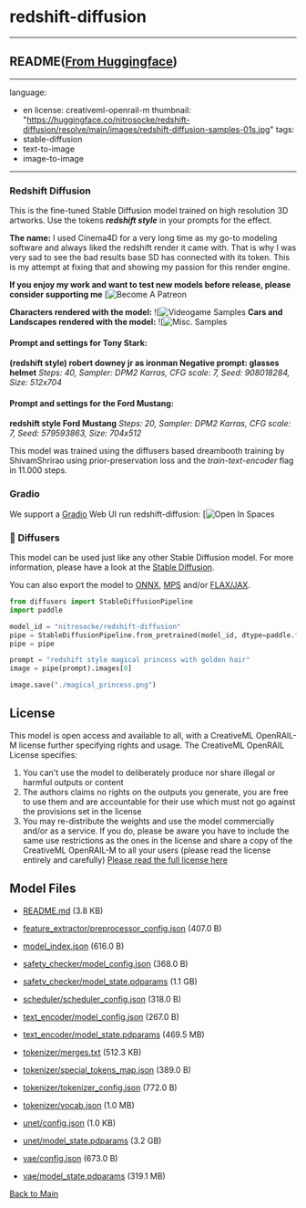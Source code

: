 
# redshift-diffusion
---


## README([From Huggingface](https://huggingface.co/nitrosocke/redshift-diffusion))

---
language:
- en
license: creativeml-openrail-m
thumbnail: "https://huggingface.co/nitrosocke/redshift-diffusion/resolve/main/images/redshift-diffusion-samples-01s.jpg"
tags:
- stable-diffusion
- text-to-image
- image-to-image

---
### Redshift Diffusion

This is the fine-tuned Stable Diffusion model trained on high resolution 3D artworks.
Use the tokens **_redshift style_** in your prompts for the effect.

**The name:** I used Cinema4D for a very long time as my go-to modeling software and always liked the redshift render it came with. That is why I was very sad to see the bad results base SD has connected with its token. This is my attempt at fixing that and showing my passion for this render engine.

**If you enjoy my work and want to test new models before release, please consider supporting me**
[![![Become A Patreon](https://badgen.net/badge/become/a%20patron/F96854)](https://patreon.com/user?u=79196446)

**Characters rendered with the model:**
![![Videogame Samples](https://huggingface.co/nitrosocke/redshift-diffusion/resolve/main/images/redshift-diffusion-samples-01s.jpg)
**Cars and Landscapes rendered with the model:**
![![Misc. Samples](https://huggingface.co/nitrosocke/redshift-diffusion/resolve/main/images/redshift-diffusion-samples-02s.jpg)

#### Prompt and settings for Tony Stark:
**(redshift style) robert downey jr as ironman Negative prompt: glasses helmet**
_Steps: 40, Sampler: DPM2 Karras, CFG scale: 7, Seed: 908018284, Size: 512x704_

#### Prompt and settings for the Ford Mustang:
**redshift style Ford Mustang**
_Steps: 20, Sampler: DPM2 Karras, CFG scale: 7, Seed: 579593863, Size: 704x512_

This model was trained using the diffusers based dreambooth training by ShivamShrirao using prior-preservation loss and the _train-text-encoder_ flag in 11.000 steps.

### Gradio

We support a [Gradio](https://github.com/gradio-app/gradio) Web UI run redshift-diffusion:
[![![Open In Spaces](https://camo.githubusercontent.com/00380c35e60d6b04be65d3d94a58332be5cc93779f630bcdfc18ab9a3a7d3388/68747470733a2f2f696d672e736869656c64732e696f2f62616467652f25463025394625413425393725323048756767696e67253230466163652d5370616365732d626c7565)](https://huggingface.co/spaces/nitrosocke/Redshift-Diffusion-Demo)

### 🧨 Diffusers

This model can be used just like any other Stable Diffusion model. For more information,
please have a look at the [Stable Diffusion](https://huggingface.co/docs/diffusers/api/pipelines/stable_diffusion).

You can also export the model to [ONNX](https://huggingface.co/docs/diffusers/optimization/onnx), [MPS](https://huggingface.co/docs/diffusers/optimization/mps) and/or [FLAX/JAX]().

```python
from diffusers import StableDiffusionPipeline
import paddle

model_id = "nitrosocke/redshift-diffusion"
pipe = StableDiffusionPipeline.from_pretrained(model_id, dtype=paddle.float16)
pipe = pipe

prompt = "redshift style magical princess with golden hair"
image = pipe(prompt).images[0]

image.save("./magical_princess.png")
```

## License

This model is open access and available to all, with a CreativeML OpenRAIL-M license further specifying rights and usage.
The CreativeML OpenRAIL License specifies: 

1. You can't use the model to deliberately produce nor share illegal or harmful outputs or content 
2. The authors claims no rights on the outputs you generate, you are free to use them and are accountable for their use which must not go against the provisions set in the license
3. You may re-distribute the weights and use the model commercially and/or as a service. If you do, please be aware you have to include the same use restrictions as the ones in the license and share a copy of the CreativeML OpenRAIL-M to all your users (please read the license entirely and carefully)
[Please read the full license here](https://huggingface.co/spaces/CompVis/stable-diffusion-license)



## Model Files

- [README.md](https://paddlenlp.bj.bcebos.com/models/community/nitrosocke/redshift-diffusion/README.md) (3.8 KB)

- [feature_extractor/preprocessor_config.json](https://paddlenlp.bj.bcebos.com/models/community/nitrosocke/redshift-diffusion/feature_extractor/preprocessor_config.json) (407.0 B)

- [model_index.json](https://paddlenlp.bj.bcebos.com/models/community/nitrosocke/redshift-diffusion/model_index.json) (616.0 B)

- [safety_checker/model_config.json](https://paddlenlp.bj.bcebos.com/models/community/nitrosocke/redshift-diffusion/safety_checker/model_config.json) (368.0 B)

- [safety_checker/model_state.pdparams](https://paddlenlp.bj.bcebos.com/models/community/nitrosocke/redshift-diffusion/safety_checker/model_state.pdparams) (1.1 GB)

- [scheduler/scheduler_config.json](https://paddlenlp.bj.bcebos.com/models/community/nitrosocke/redshift-diffusion/scheduler/scheduler_config.json) (318.0 B)

- [text_encoder/model_config.json](https://paddlenlp.bj.bcebos.com/models/community/nitrosocke/redshift-diffusion/text_encoder/model_config.json) (267.0 B)

- [text_encoder/model_state.pdparams](https://paddlenlp.bj.bcebos.com/models/community/nitrosocke/redshift-diffusion/text_encoder/model_state.pdparams) (469.5 MB)

- [tokenizer/merges.txt](https://paddlenlp.bj.bcebos.com/models/community/nitrosocke/redshift-diffusion/tokenizer/merges.txt) (512.3 KB)

- [tokenizer/special_tokens_map.json](https://paddlenlp.bj.bcebos.com/models/community/nitrosocke/redshift-diffusion/tokenizer/special_tokens_map.json) (389.0 B)

- [tokenizer/tokenizer_config.json](https://paddlenlp.bj.bcebos.com/models/community/nitrosocke/redshift-diffusion/tokenizer/tokenizer_config.json) (772.0 B)

- [tokenizer/vocab.json](https://paddlenlp.bj.bcebos.com/models/community/nitrosocke/redshift-diffusion/tokenizer/vocab.json) (1.0 MB)

- [unet/config.json](https://paddlenlp.bj.bcebos.com/models/community/nitrosocke/redshift-diffusion/unet/config.json) (1.0 KB)

- [unet/model_state.pdparams](https://paddlenlp.bj.bcebos.com/models/community/nitrosocke/redshift-diffusion/unet/model_state.pdparams) (3.2 GB)

- [vae/config.json](https://paddlenlp.bj.bcebos.com/models/community/nitrosocke/redshift-diffusion/vae/config.json) (673.0 B)

- [vae/model_state.pdparams](https://paddlenlp.bj.bcebos.com/models/community/nitrosocke/redshift-diffusion/vae/model_state.pdparams) (319.1 MB)


[Back to Main](../../)